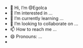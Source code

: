 - 👋 Hi, I’m @Egolca
- 👀 I’m interested in ...
- 🌱 I’m currently learning ...
- 💞️ I’m looking to collaborate on ...
- 📫 How to reach me ...
- 😄 Pronouns: ...
- 
<!---
Egolca/Egolca is a ✨ special ✨ repository because its `README.md` (this file) appears on your GitHub profile.
You can click the Preview link to take a look at your changes.
--->
